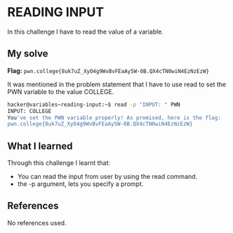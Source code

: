 # READING INPUT
In this challenge I have to read the value of a variable.

## My solve
**Flag:** `pwn.college{8uk7uZ_XyO4g9WvBvFEaAy5W-0B.QX4cTN0wiN4EzNzEzW}`

It was mentioned in the problem statement that I have to use read to set the PWN variable to the value COLLEGE.
```bash
hacker@variables~reading-input:~$ read -p "INPUT: " PWN
INPUT: COLLEGE
You've set the PWN variable properly! As promised, here is the flag:
pwn.college{8uk7uZ_XyO4g9WvBvFEaAy5W-0B.QX4cTN0wiN4EzNzEzW}
```

## What I learned
Through this challenge I learnt that:
- You can read the input from user by using the read command.
- the -p argument, lets you specify a prompt.


## References
No references used.

